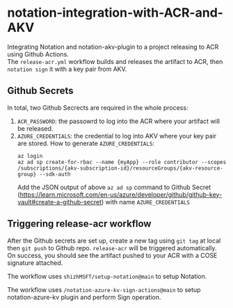 # notation-integration-with-ACR-and-AKV
Integrating Notation and notation-akv-plugin to a project releasing to ACR using Github Actions. <br>
The `release-acr.yml` workflow builds and releases the artifact to ACR, then `notation sign` it with a key pair from AKV.

## Github Secrets
In total, two Github Secrects are required in the whole process:
1. `ACR_PASSWORD`: the passowrd to log into the ACR where your artifact will be released.
2. `AZURE_CREDENTIALS`: the credential to log into AKV where your key pair are stored.
    How to generate `AZURE_CREDENTIALS`:
    ```
    az login
    az ad sp create-for-rbac --name {myApp} --role contributor --scopes /subscriptions/{akv-subscription-id}/resourceGroups/{akv-resource-group} --sdk-auth
    ```
    Add the JSON output of above `az ad sp` command to Github Secret (https://learn.microsoft.com/en-us/azure/developer/github/github-key-vault#create-a-github-secret) with name `AZURE_CREDENTIALS`

## Triggering release-acr workflow
After the Github secrets are set up, create a new tag using `git tag` at local then `git push` to Github repo. `release-acr` will be triggered automatically. On success, you should see the artifact pushed to your ACR with a COSE signature attached. 

The workflow uses `shizhMSFT/setup-notation@main` to setup Notation.

The workflow uses `/notation-azure-kv-sign-actions@main` to setup notation-azure-kv plugin and perform Sign operation.
